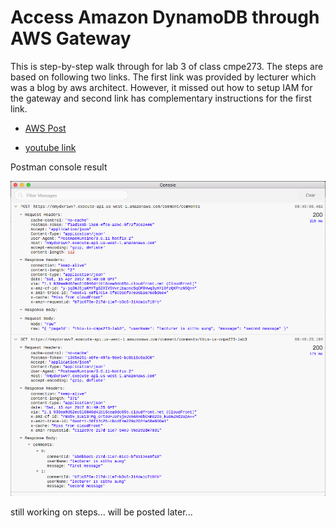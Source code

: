 # Access Amazon DynamoDB through AWS Gateway 

This is step-by-step walk through for lab 3 of class cmpe273. The steps are based on following two links. The first link was provided by lecturer which was a blog by aws architect. However, it missed out how to setup IAM for the gateway and second link has complementary instructions for the first link.

* [AWS Post](https://aws.amazon.com/blogs/compute/using-amazon-api-gateway-as-a-proxy-for-dynamodb/)

* [youtube link](https://www.youtube.com/watch?v=TuGyyTXPQ-U)

Postman console result

![alt text](lab2-postman-console.png "screenshot result")

still working on steps...
will be posted later...